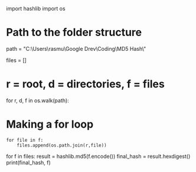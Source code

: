 import hashlib
import os 
# Path to the folder structure
path = "C:\\Users\\rasmu\\Google Drev\\Coding\\MD5 Hash\\"

files = []
# r = root, d = directories, f = files
for r, d, f in os.walk(path):
# Making a for loop 
	for file in f:
		files.append(os.path.join(r,file))

for f in files:
	result = hashlib.md5(f.encode())
	final_hash = result.hexdigest()
	print(final_hash, f)
